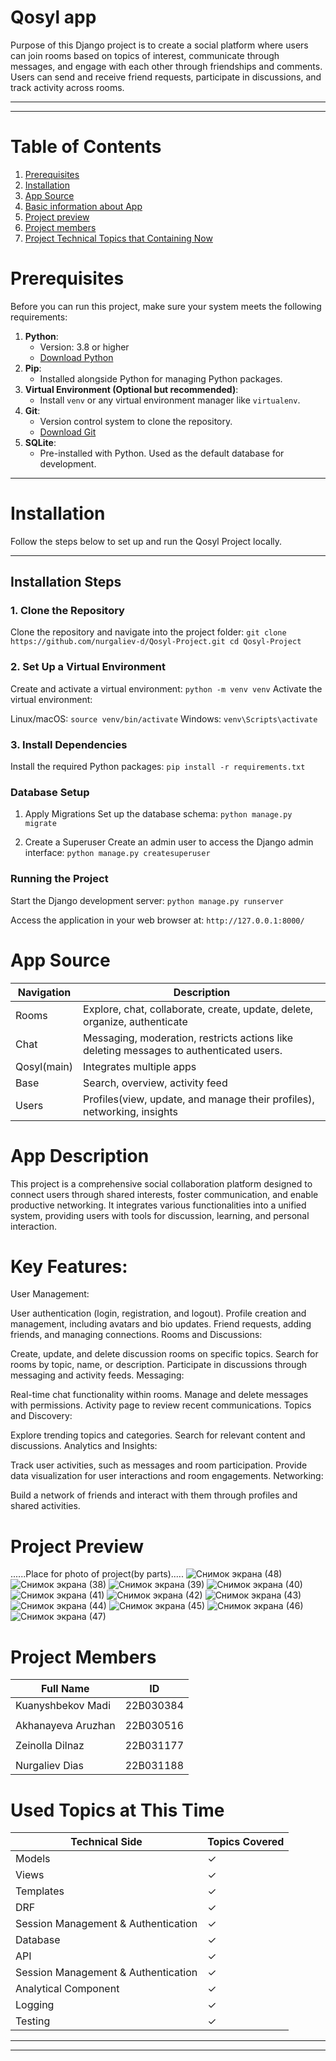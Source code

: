 # Qosyl app

Purpose of this Django project is to create a social platform where users can join rooms based on topics of interest, communicate through messages, and engage with each other through friendships and comments. Users can send and receive friend requests, participate in discussions, and track activity across rooms.

****

****


# Table of Contents

1. [Prerequisites](#prerequisites)
2. [Installation](#installation)
3. [App Source](#app-source)
4. [Basic information about App](#app-description)
5. [Project preview](#project-preview)
6. [Project members](#project-members)
7. [Project Technical Topics that Containing Now](#used-topics-at-this-time)

# Prerequisites
Before you can run this project, make sure your system meets the following requirements:

1. **Python**:
   - Version: 3.8 or higher
   - [Download Python](https://www.python.org/downloads/)
2. **Pip**:
   - Installed alongside Python for managing Python packages.
3. **Virtual Environment (Optional but recommended)**:
   - Install `venv` or any virtual environment manager like `virtualenv`.
4. **Git**:
   - Version control system to clone the repository.
   - [Download Git](https://git-scm.com/)
5. **SQLite**:
   - Pre-installed with Python. Used as the default database for development.

---
# Installation
Follow the steps below to set up and run the Qosyl Project locally.

---

## Installation Steps

### 1. Clone the Repository
Clone the repository and navigate into the project folder:
`git clone https://github.com/nurgaliev-d/Qosyl-Project.git
cd Qosyl-Project`

### 2. Set Up a Virtual Environment
Create and activate a virtual environment:
`python -m venv venv`
Activate the virtual environment:

Linux/macOS:
`source venv/bin/activate`
Windows:
`venv\Scripts\activate`

### 3. Install Dependencies
Install the required Python packages:
`pip install -r requirements.txt`



### Database Setup
1. Apply Migrations
Set up the database schema:
`python manage.py migrate`

2. Create a Superuser
Create an admin user to access the Django admin interface:
`python manage.py createsuperuser`

### Running the Project
Start the Django development server:
`python manage.py runserver`

Access the application in your web browser at:
`http://127.0.0.1:8000/`

# App Source


| Navigation | Description |
|------------|-------------|
| Rooms     | Explore, chat, collaborate, create, update, delete, organize, authenticate|
| Chat      | Messaging, moderation, restricts actions like deleting messages to authenticated users.|
| Qosyl(main)| Integrates multiple apps   |
| Base      | Search, overview, activity feed|
| Users      | Profiles(view, update, and manage their profiles), networking, insights|




# App Description
This project is a comprehensive social collaboration platform designed to connect users through shared interests, foster communication, and enable productive networking. It integrates various functionalities into a unified system, providing users with tools for discussion, learning, and personal interaction.

# Key Features:
User Management:

User authentication (login, registration, and logout).
Profile creation and management, including avatars and bio updates.
Friend requests, adding friends, and managing connections.
Rooms and Discussions:

Create, update, and delete discussion rooms on specific topics.
Search for rooms by topic, name, or description.
Participate in discussions through messaging and activity feeds.
Messaging:

Real-time chat functionality within rooms.
Manage and delete messages with permissions.
Activity page to review recent communications.
Topics and Discovery:

Explore trending topics and categories.
Search for relevant content and discussions.
Analytics and Insights:

Track user activities, such as messages and room participation.
Provide data visualization for user interactions and room engagements.
Networking:

Build a network of friends and interact with them through profiles and shared activities.

# Project Preview

......Place for photo of project(by parts).....
![Снимок экрана (48)](https://github.com/user-attachments/assets/b0128649-cbae-4726-9987-9ea1c728e2ae)
![Снимок экрана (38)](https://github.com/user-attachments/assets/65497e9a-9264-4bde-afb5-83881955ff6a)
![Снимок экрана (39)](https://github.com/user-attachments/assets/bbbd857d-e917-46fb-854b-dd604b265374)
![Снимок экрана (40)](https://github.com/user-attachments/assets/f6e52556-9d7b-4b6d-ac0d-29a8f7ebcbb7)
![Снимок экрана (41)](https://github.com/user-attachments/assets/9cb7efd8-2d8b-4997-8114-f53c93cd69ad)
![Снимок экрана (42)](https://github.com/user-attachments/assets/845f2ae1-8756-4ec1-9f96-979e65f57c84)
![Снимок экрана (43)](https://github.com/user-attachments/assets/5b738c8a-7ab4-48ed-b059-9cd95424a048)
![Снимок экрана (44)](https://github.com/user-attachments/assets/f54998fa-ca63-4ed6-a040-72f27fc1e2d2)
![Снимок экрана (45)](https://github.com/user-attachments/assets/3854014b-1d75-4f6a-87c8-0c716367a060)
![Снимок экрана (46)](https://github.com/user-attachments/assets/7f13b5c8-0b04-47fe-adf8-385cd6c2f980)
![Снимок экрана (47)](https://github.com/user-attachments/assets/26636b62-321c-4ad3-a14a-7c8fe33a664c)











# Project Members
| Full Name | ID |
|------------|-------------|
|  Kuanyshbekov Madi  | 22B030384   |
|   |     |
|  Akhanayeva Aruzhan  | 22B030516   |
|   |     |
|  Zeinolla Dilnaz  | 22B031177    |
|   |     |
|  Nurgaliev Dias  | 22B031188   |





# Used Topics at This Time

| Technical Side |  Topics Covered |
|------------|-------------|
| Models   |   ✓  |
| Views  |   ✓   |
| Templates  |   ✓   |
| DRF  |    ✓   |
| Session Management & Authentication  |    ✓   |
| Database |  ✓   |
| API  |   ✓   |
| Session Management & Authentication   |   ✓   |
| Analytical Component  |    ✓   |
| Logging  |    ✓   |
| Testing |  ✓   |



****

****
